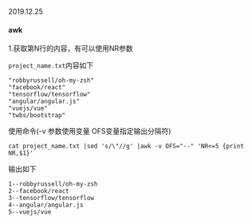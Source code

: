 2019.12.25



#### awk

1.获取第N行的内容，有可以使用NR参数



`project_name.txt`内容如下

```
"robbyrussell/oh-my-zsh"
"facebook/react"
"tensorflow/tensorflow"
"angular/angular.js"
"vuejs/vue"
"twbs/bootstrap"
```

使用命令(-v 参数使用变量 OFS变量指定输出分隔符)

```shell
cat project_name.txt |sed 's/\"//g' |awk -v OFS="--" 'NR<=5 {print NR,$1}'
```

输出如下

```
1--robbyrussell/oh-my-zsh
2--facebook/react
3--tensorflow/tensorflow
4--angular/angular.js
5--vuejs/vue
```

